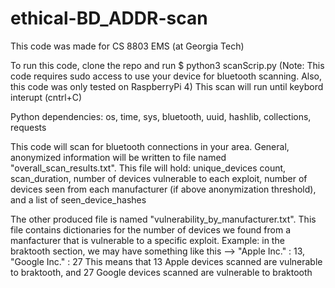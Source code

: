 # ethical-BD_ADDR-scan

This code was made for CS 8803 EMS (at Georgia Tech)

To run this code, clone the repo and run $ python3 scanScrip.py
(Note: This code requires sudo access to use your device for bluetooth scanning.
Also, this code was only tested on RaspberryPi 4)
This scan will run until keybord interupt (cntrl+C)


Python dependencies: os, time, sys, bluetooth, uuid, hashlib, collections, requests

This code will scan for bluetooth connections in your area. General, anonymized
information will be written to file named "overall_scan_results.txt". This file
will hold:
unique_devices count,
scan_duration,
number of devices vulnerable to each exploit,
number of devices seen from each manufacturer (if above anonymization threshold),
and a list of seen_device_hashes

The other produced file is named "vulnerability_by_manufacturer.txt". This file
contains dictionaries for the number of devices we found from a manfacturer that
is vulnerable to a specific exploit.
Example: in the braktooth section, we may have something like this -->
"Apple Inc." : 13,
"Google Inc." : 27
This means that 13 Apple devices scanned are vulnerable to braktooth, and 27
Google devices scanned are vulnerable to braktooth
